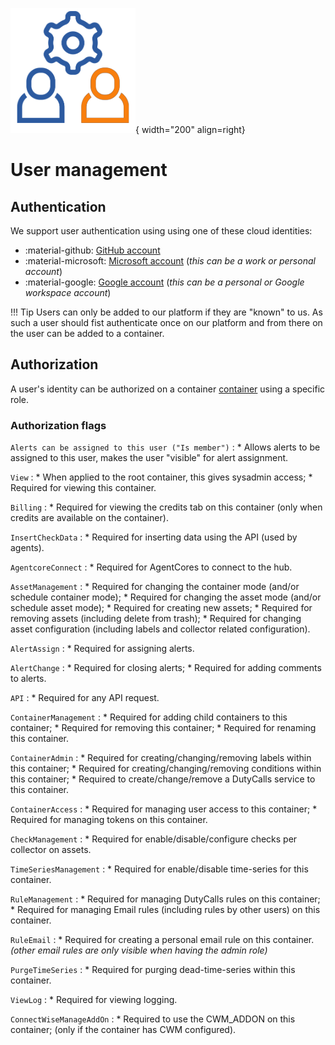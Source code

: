 ![User management](../../images/application_usermanagement.png){ width="200" align=right}

# User management

## Authentication

We support user authentication using using one of these cloud identities:

* :material-github: [GitHub account](https://github.com)
* :material-microsoft: [Microsoft account](https://account.live.com/) (*this can be a work or personal account*)
* :material-google: [Google account](https://www.google.com/account/about/) (*this can be a personal or Google workspace account*)


!!! Tip
    Users can only be added to our platform if they are "known" to us.
    As such a user should fist authenticate once on our platform and from there on the user can be added to a container.

## Authorization

A user's identity can be authorized on a container [container](container.md) using a specific role.

### Authorization flags


`Alerts can be assigned to this user ("Is member")`
:   * Allows alerts to be assigned to this user, makes the user "visible" for alert assignment.


`View`
:   * When applied to the root container, this gives sysadmin access;
    * Required for viewing this container.

`Billing`
:   * Required for viewing the credits tab on this container (only when credits are available on the container).

`InsertCheckData`
:   * Required for inserting data using the API (used by agents).

`AgentcoreConnect`
:    * Required for AgentCores to connect to the hub.

`AssetManagement`
:   * Required for changing the container mode (and/or schedule container mode);
    * Required for changing the asset mode (and/or schedule asset mode);
    * Required for creating new assets;
    * Required for removing assets (including delete from trash);
    * Required for changing asset configuration (including labels and collector related configuration).

`AlertAssign`
:   * Required for assigning alerts.

`AlertChange`
:   * Required for closing alerts;
    * Required for adding comments to alerts.

`API`
:   * Required for any API request.

`ContainerManagement`
:   * Required for adding child containers to this container;
    * Required for removing this container;
    * Required for renaming this container.

`ContainerAdmin`
:   * Required for creating/changing/removing labels within this container;
    * Required for creating/changing/removing conditions within this container;
    * Required to create/change/remove a DutyCalls service to this container.

`ContainerAccess`
:   * Required for managing user access to this container;
    * Required for managing tokens on this container.

`CheckManagement`
:   * Required for enable/disable/configure checks per collector on assets.

`TimeSeriesManagement`
:   * Required for enable/disable time-series for this container.

`RuleManagement`
:   * Required for managing DutyCalls rules on this container;
    * Required for managing Email rules (including rules by other users) on this container.

`RuleEmail`
:   * Required for creating a personal email rule on this container. _(other email rules are only visible when having the admin role)_

`PurgeTimeSeries`
:   * Required for purging dead-time-series within this container.

`ViewLog`
:   * Required for viewing logging.

`ConnectWiseManageAddOn`
:   * Required to use the CWM_ADDON on this container; (only if the container has CWM configured).